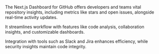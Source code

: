 The Next.js Dashboard for GitHub offers developers and teams vital repository insights, including metrics like stars and open issues, alongside real-time activity updates. 

It streamlines workflow with features like code analysis, collaboration insights, and customizable dashboards. 

Integration with tools such as Slack and Jira enhances efficiency, while security insights maintain code integrity.